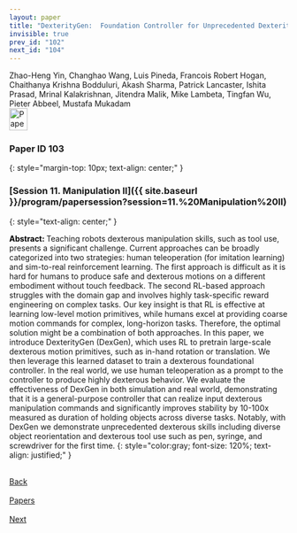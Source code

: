 ```yaml
---
layout: paper
title: "DexterityGen:  Foundation Controller for Unprecedented Dexterity"
invisible: true
prev_id: "102"
next_id: "104"
---
```

<div class="paper-authors">
  <div class="paper-author-box">
    <div class="paper-author-name">Zhao-Heng Yin, Changhao Wang, Luis Pineda, Francois Robert Hogan, Chaithanya Krishna Bodduluri, Akash Sharma, Patrick Lancaster, Ishita Prasad, Mrinal Kalakrishnan, Jitendra Malik, Mike Lambeta, Tingfan Wu, Pieter Abbeel, Mustafa Mukadam</div>
    <div class="paper-author-uni"></div>
  </div>
</div>

<div class="paper-pdf">
  <div>
    <a href="https://www.roboticsproceedings.org/rss21/p103.pdf" title="Download PDF" target="_blank">
      <img src="{{ site.baseurl }}/images/paper_link_cardinal_red.png" alt="Paper PDF" width="33" height="40" />
    </a>
  </div>
</div>

### Paper ID 103
{: style="margin-top: 10px; text-align: center;" }

### [Session 11. Manipulation II]({{ site.baseurl }}/program/papersession?session=11.%20Manipulation%20II)
{: style="text-align: center;" }

<b style="color: black;">Abstract: </b>Teaching robots dexterous manipulation skills, such as tool use, presents a significant challenge.  Current approaches can be broadly categorized into two strategies: human teleoperation (for imitation learning) and sim-to-real reinforcement learning. The first approach is difficult as it is hard for humans to produce safe and dexterous motions on a different embodiment without touch feedback. The second RL-based approach struggles with the domain gap and involves highly task-specific reward engineering on complex tasks. Our key insight is that RL is effective at learning low-level motion primitives, while humans excel at providing coarse motion commands for complex, long-horizon tasks. Therefore, the optimal solution might be a combination of both approaches. In this paper, we introduce DexterityGen (DexGen), which uses RL to pretrain large-scale dexterous motion primitives, such as in-hand rotation or translation. We then leverage this learned dataset to train a dexterous foundational controller. In the real world, we use human teleoperation as a prompt to the controller to produce highly dexterous behavior. We evaluate the effectiveness of DexGen in both simulation and real world, demonstrating that it is a general-purpose controller that can realize input dexterous manipulation commands and significantly improves stability by 10-100x measured as duration of holding objects across diverse tasks. Notably, with DexGen we demonstrate unprecedented dexterous skills including diverse object reorientation and dexterous tool use such as pen, syringe, and screwdriver for the first time.
{: style="color:gray; font-size: 120%; text-align: justified;" }

<div class="paper-menu">
  <div class="paper-menu-inner">
    <a href="{{ site.baseurl }}/program/papers/102/" title="Previous Paper">
            <div class="paper-menu-icon">
                <i class="fa fa-chevron-left"></i><br>
                <span class="paper-menu-label">Back</span>
            </div>
        </a>
    <a href="{{ site.baseurl }}/program/papers" title="All Papers">
      <div class="paper-menu-icon">
        <i class="fa fa-list"></i><br>
        <span class="paper-menu-label">Papers</span>
      </div>
    </a>
    <a href="{{ site.baseurl }}/program/papers/104/" title="Next Paper">
            <div class="paper-menu-icon">
                <i class="fa fa-chevron-right"></i><br>
                <span class="paper-menu-label">Next</span>
            </div>
        </a>
  </div>
</div>
